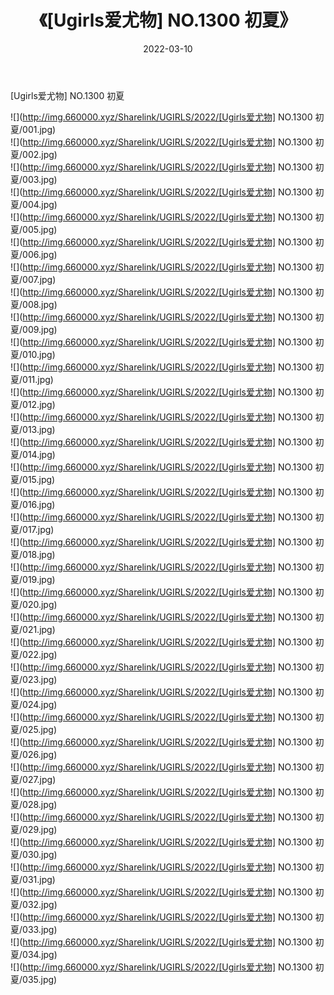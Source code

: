 ﻿---
layout: post
title:  《[Ugirls爱尤物] NO.1300 初夏》
date:   2022-03-10
img: http://img.660000.xyz/Sharelink/UGIRLS/2022/[Ugirls爱尤物] NO.1300 初夏/000.jpg
categories: [美女, 清纯, 唯美]
---

[Ugirls爱尤物] NO.1300 初夏

 ![](http://img.660000.xyz/Sharelink/UGIRLS/2022/[Ugirls爱尤物] NO.1300 初夏/001.jpg) <br>![](http://img.660000.xyz/Sharelink/UGIRLS/2022/[Ugirls爱尤物] NO.1300 初夏/002.jpg) <br>![](http://img.660000.xyz/Sharelink/UGIRLS/2022/[Ugirls爱尤物] NO.1300 初夏/003.jpg) <br>![](http://img.660000.xyz/Sharelink/UGIRLS/2022/[Ugirls爱尤物] NO.1300 初夏/004.jpg) <br>![](http://img.660000.xyz/Sharelink/UGIRLS/2022/[Ugirls爱尤物] NO.1300 初夏/005.jpg) <br>![](http://img.660000.xyz/Sharelink/UGIRLS/2022/[Ugirls爱尤物] NO.1300 初夏/006.jpg) <br>![](http://img.660000.xyz/Sharelink/UGIRLS/2022/[Ugirls爱尤物] NO.1300 初夏/007.jpg) <br>![](http://img.660000.xyz/Sharelink/UGIRLS/2022/[Ugirls爱尤物] NO.1300 初夏/008.jpg) <br>![](http://img.660000.xyz/Sharelink/UGIRLS/2022/[Ugirls爱尤物] NO.1300 初夏/009.jpg) <br>![](http://img.660000.xyz/Sharelink/UGIRLS/2022/[Ugirls爱尤物] NO.1300 初夏/010.jpg) <br>![](http://img.660000.xyz/Sharelink/UGIRLS/2022/[Ugirls爱尤物] NO.1300 初夏/011.jpg) <br>![](http://img.660000.xyz/Sharelink/UGIRLS/2022/[Ugirls爱尤物] NO.1300 初夏/012.jpg) <br>![](http://img.660000.xyz/Sharelink/UGIRLS/2022/[Ugirls爱尤物] NO.1300 初夏/013.jpg) <br>![](http://img.660000.xyz/Sharelink/UGIRLS/2022/[Ugirls爱尤物] NO.1300 初夏/014.jpg) <br>![](http://img.660000.xyz/Sharelink/UGIRLS/2022/[Ugirls爱尤物] NO.1300 初夏/015.jpg) <br>![](http://img.660000.xyz/Sharelink/UGIRLS/2022/[Ugirls爱尤物] NO.1300 初夏/016.jpg) <br>![](http://img.660000.xyz/Sharelink/UGIRLS/2022/[Ugirls爱尤物] NO.1300 初夏/017.jpg) <br>![](http://img.660000.xyz/Sharelink/UGIRLS/2022/[Ugirls爱尤物] NO.1300 初夏/018.jpg) <br>![](http://img.660000.xyz/Sharelink/UGIRLS/2022/[Ugirls爱尤物] NO.1300 初夏/019.jpg) <br>![](http://img.660000.xyz/Sharelink/UGIRLS/2022/[Ugirls爱尤物] NO.1300 初夏/020.jpg) <br>![](http://img.660000.xyz/Sharelink/UGIRLS/2022/[Ugirls爱尤物] NO.1300 初夏/021.jpg) <br>![](http://img.660000.xyz/Sharelink/UGIRLS/2022/[Ugirls爱尤物] NO.1300 初夏/022.jpg) <br>![](http://img.660000.xyz/Sharelink/UGIRLS/2022/[Ugirls爱尤物] NO.1300 初夏/023.jpg) <br>![](http://img.660000.xyz/Sharelink/UGIRLS/2022/[Ugirls爱尤物] NO.1300 初夏/024.jpg) <br>![](http://img.660000.xyz/Sharelink/UGIRLS/2022/[Ugirls爱尤物] NO.1300 初夏/025.jpg) <br>![](http://img.660000.xyz/Sharelink/UGIRLS/2022/[Ugirls爱尤物] NO.1300 初夏/026.jpg) <br>![](http://img.660000.xyz/Sharelink/UGIRLS/2022/[Ugirls爱尤物] NO.1300 初夏/027.jpg) <br>![](http://img.660000.xyz/Sharelink/UGIRLS/2022/[Ugirls爱尤物] NO.1300 初夏/028.jpg) <br>![](http://img.660000.xyz/Sharelink/UGIRLS/2022/[Ugirls爱尤物] NO.1300 初夏/029.jpg) <br>![](http://img.660000.xyz/Sharelink/UGIRLS/2022/[Ugirls爱尤物] NO.1300 初夏/030.jpg) <br>![](http://img.660000.xyz/Sharelink/UGIRLS/2022/[Ugirls爱尤物] NO.1300 初夏/031.jpg) <br>![](http://img.660000.xyz/Sharelink/UGIRLS/2022/[Ugirls爱尤物] NO.1300 初夏/032.jpg) <br>![](http://img.660000.xyz/Sharelink/UGIRLS/2022/[Ugirls爱尤物] NO.1300 初夏/033.jpg) <br>![](http://img.660000.xyz/Sharelink/UGIRLS/2022/[Ugirls爱尤物] NO.1300 初夏/034.jpg) <br>![](http://img.660000.xyz/Sharelink/UGIRLS/2022/[Ugirls爱尤物] NO.1300 初夏/035.jpg) <br>
